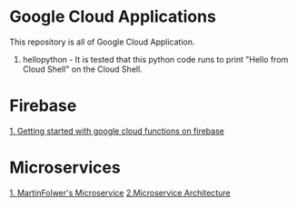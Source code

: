 # Google Cloud Applications
This repository is all of Google Cloud Application. 

1. hellopython - It is tested that this python code runs to print "Hello from Cloud Shell" on the Cloud Shell.

# Firebase 

[1. Getting started with google cloud functions on firebase](https://dev.to/bogdaaamn/getting-started-with-google-cloud-functions-on-firebase-3g29)

# Microservices 

[1. MartinFolwer's Microservice](https://martinfowler.com/articles/microservices.html)
[2.Microservice Architecture](https://microservices.io/patterns/index.html)

